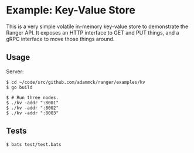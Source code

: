 # Example: Key-Value Store

This is a very simple volatile in-memory key-value store to demonstrate the
Ranger API. It exposes an HTTP interface to GET and PUT things, and a gRPC
interface to move those things around.

## Usage

Server:

```console
$ cd ~/code/src/github.com/adammck/ranger/examples/kv
$ go build

$ # Run three nodes.
$ ./kv -addr ":8001"
$ ./kv -addr ":8002"
$ ./kv -addr ":8003"
```

## Tests

```console
$ bats test/test.bats
```
